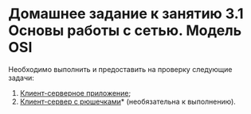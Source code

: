# Домашнее задание к занятию 3.1 Основы работы с сетью. Модель OSI

Необходимо выполнить и предоставить на проверку следующие задачи:

1. [Клиент-серверное приложение](./task1/README.md);	
2. [Клиент-сервер с рюшечками](./task2/README.md)* (необязательна к выполнению).


